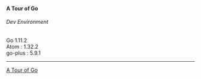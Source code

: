 #### A Tour of Go  

###### Dev Environment
Go 1.11.2  
Atom : 1.32.2  
go-plus : 5.9.1  

***
[A Tour of Go](https://go-tour-jp.appspot.com)
